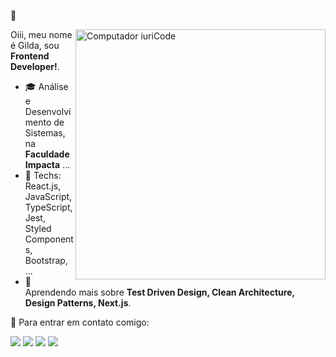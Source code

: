  🌻

<img src="https://raw.githubusercontent.com/MicaelliMedeiros/micaellimedeiros/master/image/computer-illustration.png" min-width="400px" max-width="400px" width="400px" align="right" alt="Computador iuriCode">

<p align="left"> 
  Oiii, meu nome é Gilda, sou <strong>Frontend Developer!</strong>.<br>
 
- 🎓 Análise e Desenvolvimento de Sistemas, na **Faculdade Impacta** ...
- 🦄 Techs: React.js, JavaScript, TypeScript, Jest, Styled Components, Bootstrap, ...
- 🌸 Aprendendo mais sobre **Test Driven Design, Clean Architecture, Design Patterns, Next.js**.
</p>

<p align="left">
  💌 Para entrar em contato comigo:
</p>

<p align="left">
  <a mailto:"menezes.s.gilda@gmail.com" alt="Gmail" target="_blank">
  <img src="https://img.shields.io/badge/-Gmail-FF0000?style=flat-square&labelColor=FF0000&logo=gmail&logoColor=white" /></a>

  <a href="https://linkedin.com/in/gilda-menezes" alt="Linkedin" target="_blank">
  <img src="https://img.shields.io/badge/-Linkedin-0e76a8?style=flat-square&logo=Linkedin&logoColor=white" /></a>

  <a href="https://www.facebook.com/gii.smenezes" alt="Facebook" target="_blank">
  <img src="https://img.shields.io/badge/-Facebook-3b5998?style=flat-square&labelColor=3b5998&logo=facebook&logoColor=white"/></a>

  <a href="https://www.instagram.com/giih_mmenezes/" alt="Instagram" target="_blank">
  <img src="https://img.shields.io/badge/-Instagram-DF0174?style=flat-square&labelColor=DF0174&logo=instagram&logoColor=white"/></a>
</p>  

